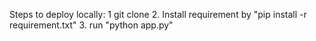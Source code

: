 Steps to deploy locally:
1 git clone 
2. Install requirement by "pip install -r requirement.txt"
3. run "python app.py"
